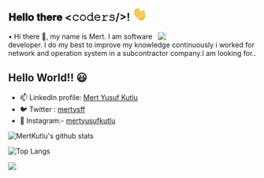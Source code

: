 <h2> 𝐇𝐞𝐥𝐥𝐨 𝐭𝐡𝐞𝐫𝐞 <𝚌𝚘𝚍𝚎𝚛𝚜/>! <img src="https://raw.githubusercontent.com/ABSphreak/ABSphreak/master/gifs/Hi.gif" width="30px"></h2>

<img align='right' src='https://user-images.githubusercontent.com/5713670/87202985-820dcb80-c2b6-11ea-9f56-7ec461c497c3.gif' width='200"'>

• Hi there 👋, my name is Mert. I am software developer. I do my best to improve my knowledge continuously i worked for network and operation system in a subcontractor company.I am looking for..

## Hello World!! 😃
- 📫 LinkedIn profile: [Mert Yusuf Kutlu](https://www.linkedin.com/in/mert-yusuf-kutlu-8b31ba142/)
- 🐦 Twitter : [mertysff](https://twitter.com/mertysff)
- 🔔 Instagram:- [mertyusufkutlu](https://www.instagram.com/mertyusufkutlu)



![MertKutlu's github stats](https://github-readme-stats.vercel.app/api?username=MertKutlu&&show_icons=true&title_color=ffffff&icon_color=bb2acf&text_color=daf7dc&bg_color=151515)

![Top Langs](https://github-readme-stats.vercel.app/api/top-langs/?username=MertKutlu&title_color=ffffff&icon_color=bb2acf&text_color=daf7dc&bg_color=151515&layout=compact&hide=css)




![](https://komarev.com/ghpvc/?username=MertKutlu&color=blue)
